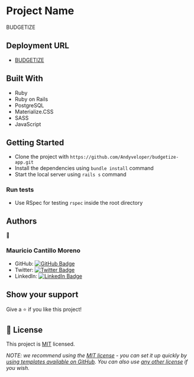 # Project Name

BUDGETIZE

## Deployment URL

- [BUDGETIZE](https://budgetize-app-andyveloper.herokuapp.com/)

## Built With

- Ruby
- Ruby on Rails
- PostgreSQL
- Materialize.CSS
- SASS
- JavaScript

## Getting Started

- Clone the project with `https://github.com/Andyveloper/budgetize-app.git`
- Install the dependencies using `bundle install` command
- Start the local server using `rails s` command

### Run tests

- Use RSpec for testing `rspec` inside the root directory

## Authors

👤

### Mauricio Cantillo Moreno

- GitHub: [![GitHub Badge](https://img.shields.io/badge/-Andyveloper-white?logo=GitHub&logoColor=181717&style=plastic)](https://github.com/Andyveloper)
- Twitter: [![Twitter Badge](https://img.shields.io/badge/-MauroCantillo_-white?logo=Twitter&logoColor=1DA1F2&style=plastic)](https://twitter.com/MauroCantillo_)
- LinkedIn: [![LinkedIn Badge](https://img.shields.io/badge/-Mauricio_Cantillo_Moreno-white?logo=LinkedIn&logoColor=1DA1F2&style=plastic)](https://www.linkedin.com/in/mauricio-cantillo-moreno/)

## Show your support

Give a ⭐️ if you like this project!

## 📝 License

This project is [MIT](./LICENSE) licensed.

_NOTE: we recommend using the [MIT license](https://choosealicense.com/licenses/mit/) - you can set it up quickly by [using templates available on GitHub](https://docs.github.com/en/communities/setting-up-your-project-for-healthy-contributions/adding-a-license-to-a-repository). You can also use [any other license](https://choosealicense.com/licenses/) if you wish._
